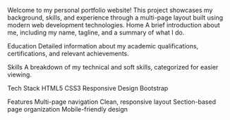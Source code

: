 Welcome to my personal portfolio website! This project showcases my background, skills, and experience through a multi-page layout built using modern web development technologies.
Home
A brief introduction about me, including my name, tagline, and a summary of what I do.

Education
Detailed information about my academic qualifications, certifications, and relevant achievements.

Skills
A breakdown of my technical and soft skills, categorized for easier viewing.

Tech Stack
HTML5
CSS3
Responsive Design
Bootstrap

Features
Multi-page navigation
Clean, responsive layout
Section-based page organization
Mobile-friendly design
